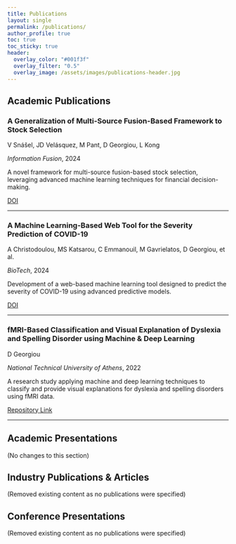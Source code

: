 ```yaml
---
title: Publications
layout: single
permalink: /publications/
author_profile: true
toc: true
toc_sticky: true
header:
  overlay_color: "#001f3f"
  overlay_filter: "0.5"
  overlay_image: /assets/images/publications-header.jpg
---
```


## Academic Publications

<div class="publication-item">
  <h3>A Generalization of Multi-Source Fusion-Based Framework to Stock Selection</h3>
  <p class="publication-authors">V Snášel, JD Velásquez, M Pant, D Georgiou, L Kong</p>
  <p class="publication-venue"><em>Information Fusion</em>, 2024</p>
  <p class="publication-abstract">A novel framework for multi-source fusion-based stock selection, leveraging advanced machine learning techniques for financial decision-making.</p>
  <div class="publication-links">
    <a href="https://doi.org/10.1016/j.inffus.2024.102018" class="btn btn--primary btn--small" target="_blank">DOI</a>
  </div>
</div>
<hr>

<div class="publication-item">
  <h3>A Machine Learning-Based Web Tool for the Severity Prediction of COVID-19</h3>
  <p class="publication-authors">A Christodoulou, MS Katsarou, C Emmanouil, M Gavrielatos, D Georgiou, et al.</p>
  <p class="publication-venue"><em>BioTech</em>, 2024</p>
  <p class="publication-abstract">Development of a web-based machine learning tool designed to predict the severity of COVID-19 using advanced predictive models.</p>
  <div class="publication-links">
    <a href="https://doi.org/10.3390/biotech13030022" class="btn btn--primary btn--small" target="_blank">DOI</a>
  </div>
</div>
<hr>

<div class="publication-item">
  <h3>fMRI-Based Classification and Visual Explanation of Dyslexia and Spelling Disorder using Machine & Deep Learning</h3>
  <p class="publication-authors">D Georgiou</p>
  <p class="publication-venue"><em>National Technical University of Athens</em>, 2022</p>
  <p class="publication-abstract">A research study applying machine and deep learning techniques to classify and provide visual explanations for dyslexia and spelling disorders using fMRI data.</p>
  <div class="publication-links">
    <a href="http://artemis.cslab.ece.ntua.gr:8080/jspui/handle/123456789/18593" class="btn btn--primary btn--small" target="_blank">Repository Link</a>
  </div>
</div>
<hr>

## Academic Presentations
(No changes to this section)

## Industry Publications & Articles
(Removed existing content as no publications were specified)

## Conference Presentations
(Removed existing content as no publications were specified)